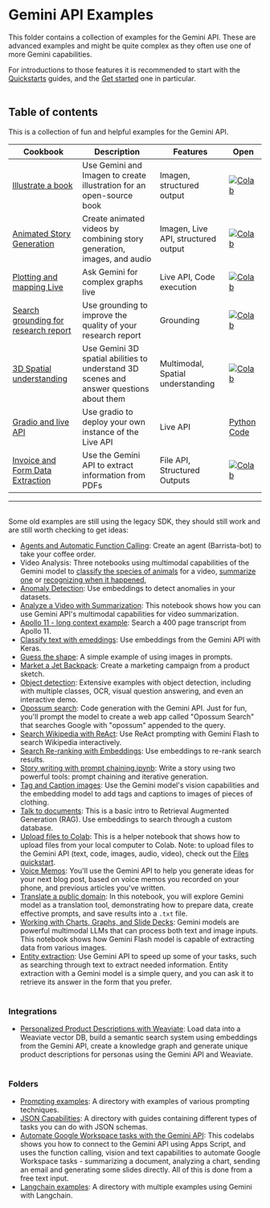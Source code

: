 # Gemini API Examples

This folder contains a collection of examples for the Gemini API. These are advanced examples and might be quite complex as they often use one of more Gemini capabilities.

For introductions to those features it is recommended to start with the [Quickstarts](../quickstarts/) guides, and the [Get started](../quickstarts/Get_started.ipynb) one in particular.
<br><br>

## Table of contents

This is a collection of fun and helpful examples for the Gemini API. 

| Cookbook | Description | Features | Open |
| -------- | ----------- | -------- | ---- |
| [Illustrate a book](./Book_illustration.ipynb) | Use Gemini and Imagen to create illustration for an open-source book | Imagen, structured output | [![Colab](https://colab.research.google.com/assets/colab-badge.svg)](https://colab.research.google.com/github/google-gemini/cookbook/blob/main/examples/Book_illustration.ipynb) |
| [Animated Story Generation](./Animated_Story_Video_Generation_gemini.ipynb) | Create animated videos by combining story generation, images, and audio | Imagen, Live API, structured output | [![Colab](https://colab.research.google.com/assets/colab-badge.svg)](https://colab.research.google.com/github/google-gemini/cookbook/blob/main/examples/Animated_Story_Video_Generation_gemini.ipynb) |
| [Plotting and mapping Live](./LiveAPI_plotting_and_mapping.ipynb) | Ask Gemini for complex graphs live | Live API, Code execution | [![Colab](https://colab.research.google.com/assets/colab-badge.svg)](https://colab.research.google.com/github/google-gemini/cookbook/blob/main/examples/LiveAPI_plotting_and_mapping.ipynb) |
| [Search grounding for research report](./Search_grounding_for_research_report.ipynb) | Use grounding to improve the quality of your research report | Grounding | [![Colab](https://colab.research.google.com/assets/colab-badge.svg)](https://colab.research.google.com/github/google-gemini/cookbook/blob/main/examples/Search_grounding_for_research_report.ipynb) |
| [3D Spatial understanding](./Spatial_understanding_3d.ipynb) | Use Gemini 3D spatial abilities to understand 3D scenes and answer questions about them | Multimodal, Spatial understanding | [![Colab](https://colab.research.google.com/assets/colab-badge.svg)](https://colab.research.google.com/github/google-gemini/cookbook/blob/main/examples/Spatial_understanding_3d.ipynb) |
| [Gradio and live API](./gradio_audio.py) | Use gradio to deploy your own instance of the Live API | Live API | [Python Code](./gradio_audio.py) |
| [Invoice and Form Data Extraction](./Pdf_structured_outputs_on_invoices_and_forms.ipynb) | Use the Gemini API to extract information from PDFs | File API, Structured Outputs | [![Colab](https://colab.research.google.com/assets/colab-badge.svg)](https://colab.research.google.com/github/google-gemini/cookbook/blob/main/examples/Pdf_structured_outputs_on_invoices_and_forms.ipynb) |


---
<br>
Some old examples are still using the legacy SDK, they should still work and are still worth checking to get ideas:

* [Agents and Automatic Function Calling](./Agents_Function_Calling_Barista_Bot.ipynb): Create an agent (Barrista-bot) to take your coffee order. 
* Video Analysis: Three notebooks using multimodal capabilities of the Gemini model to [classify the species of animals](./Analyze_a_Video_Classification.ipynb) for a video, [summarize one](./Analyze_a_Video_Summarization.ipynb) or [recognizing when it happened](./Analyze_a_Video_Historic_Event_Recognition.ipynb), 
* [Anomaly Detection](./Anomaly_detection_with_embeddings.ipynb): Use embeddings to detect anomalies in your datasets.
* [Analyze a Video with Summarization](./Analyze_a_Video_Summarization.ipynb): This notebook shows how you can use Gemini API's multimodal capabilities for video summarization.
* [Apollo 11 - long context example](./Apollo_11.ipynb): Search a 400 page transcript from Apollo 11.
* [Classify text with emeddings](./Classify_text_with_embeddings.ipynb): Use embeddings from the Gemini API with Keras.
* [Guess the shape](./Guess_the_shape.ipynb): A simple example of using images in prompts.
* [Market a Jet Backpack](./Market_a_Jet_Backpack.ipynb): Create a marketing campaign from a product sketch.
* [Object detection](./Object_detection.ipynb): Extensive examples with object detection, including with multiple classes, OCR, visual question answering, and even an interactive demo.  
* [Opossum search](./Opossum_search.ipynb): Code generation with the Gemini API. Just for fun, you'll prompt the model to create a web app called "Opossum Search" that searches Google with "opossum" appended to the query.
* [Search Wikipedia with ReAct](./Search_Wikipedia_using_ReAct.ipynb): Use ReAct prompting with Gemini Flash to search Wikipedia interactively.
* [Search Re-ranking with Embeddings](./Search_reranking_using_embeddings.ipynb): Use embeddings to re-rank search results.
* [Story writing with prompt chaining.ipynb](./Story_Writing_with_Prompt_Chaining.ipynb): Write a story using two powerful tools: prompt chaining and iterative generation.
* [Tag and Caption images](./Tag_and_caption_images.ipynb): Use the Gemini model's vision capabilities and the embedding model to add tags and captions to images of pieces of clothing.
* [Talk to documents](./Talk_to_documents_with_embeddings.ipynb): This is a basic intro to Retrieval Augmented Generation (RAG). Use embeddings to search through a custom database.
* [Upload files to Colab](./Upload_files_to_Colab.ipynb): This is a helper notebook that shows how to upload files from your local computer to Colab. Note: to upload files to the Gemini API (text, code, images, audio, video), check out the [Files quickstart](../quickstarts/File_API.ipynb).
* [Voice Memos](./Voice_memos.ipynb): You'll use the Gemini API to help you generate ideas for your next blog post, based on voice memos you recorded on your phone, and previous articles you've written.
* [Translate a public domain](./Translate_a_Public_Domain_Book.ipynb): In this notebook, you will explore Gemini model as a translation tool, demonstrating how to prepare data, create effective prompts, and save results into a `.txt` file.
* [Working with Charts, Graphs, and Slide Decks](./Working_with_Charts_Graphs_and_Slide_Decks.ipynb): Gemini models are powerful multimodal LLMs that can process both text and image inputs. This notebook shows how Gemini Flash model is capable of extracting data from various images.
* [Entity extraction](./Entity_Extraction.ipynb): Use Gemini API to speed up some of your tasks, such as searching through text to extract needed information. Entity extraction with a Gemini model is a simple query, and you can ask it to retrieve its answer in the form that you prefer.
<br><br>

### Integrations

* [Personalized Product Descriptions with Weaviate](../examples/weaviate/personalized_description_with_weaviate_and_gemini_api.ipynb): Load data into a Weaviate vector DB, build a semantic search system using embeddings from the Gemini API, create a knowledge graph and generate unique product descriptions for personas using the Gemini API and Weaviate.
<br><br>

### Folders

* [Prompting examples](./prompting/): A directory with examples of various prompting techniques. 
* [JSON Capabilities](./json_capabilities/): A directory with guides containing different types of tasks you can do with JSON schemas.
* [Automate Google Workspace tasks with the Gemini API](./Apps_script_and_Workspace_codelab/): This codelabs shows you how to connect to the Gemini API using Apps Script, and uses the function calling, vision and text capabilities to automate Google Workspace tasks - summarizing a document, analyzing a chart, sending an email and generating some slides directly. All of this is done from a free text input.
* [Langchain examples](./langchain/): A directory with multiple examples using Gemini with Langchain.
